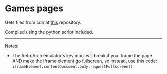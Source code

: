 # Games pages

Gets files from cdn at [this](https://github.com/BinBashBanana/gstore) repository.

Compiled using the python script included.

***

Notes:  
- The RetroArch emulator's key input will break if you iframe the page AND make the iframe element go fullscreen, so instead, use this code: `iframeElement.contentDocument.body.requestFullscreen()`